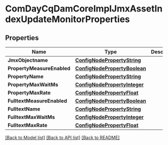 # ComDayCqDamCoreImplJmxAssetIndexUpdateMonitorProperties

## Properties
Name | Type | Description | Notes
------------ | ------------- | ------------- | -------------
**JmxObjectname** | [**ConfigNodePropertyString**](configNodePropertyString.md) |  | [optional] 
**PropertyMeasureEnabled** | [**ConfigNodePropertyBoolean**](configNodePropertyBoolean.md) |  | [optional] 
**PropertyName** | [**ConfigNodePropertyString**](configNodePropertyString.md) |  | [optional] 
**PropertyMaxWaitMs** | [**ConfigNodePropertyInteger**](configNodePropertyInteger.md) |  | [optional] 
**PropertyMaxRate** | [**ConfigNodePropertyFloat**](configNodePropertyFloat.md) |  | [optional] 
**FulltextMeasureEnabled** | [**ConfigNodePropertyBoolean**](configNodePropertyBoolean.md) |  | [optional] 
**FulltextName** | [**ConfigNodePropertyString**](configNodePropertyString.md) |  | [optional] 
**FulltextMaxWaitMs** | [**ConfigNodePropertyInteger**](configNodePropertyInteger.md) |  | [optional] 
**FulltextMaxRate** | [**ConfigNodePropertyFloat**](configNodePropertyFloat.md) |  | [optional] 

[[Back to Model list]](../README.md#documentation-for-models) [[Back to API list]](../README.md#documentation-for-api-endpoints) [[Back to README]](../README.md)


